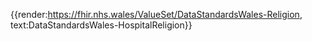 <div class="warning"><span class="ImplementWarn"></span></div>

{{render:https://fhir.nhs.wales/ValueSet/DataStandardsWales-Religion, text:DataStandardsWales-HospitalReligion}}